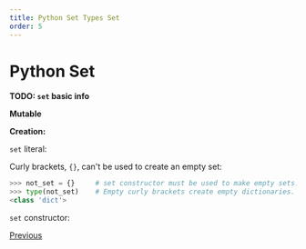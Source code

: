 ```yaml
---
title: Python Set Types Set
order: 5
---
```

# Python Set

**TODO: `set` basic info**

**Mutable**

**Creation:**

`set` literal:

Curly brackets, `{}`, can't be used to create an empty set:

```python
>>> not_set = {}     # set constructor must be used to make empty sets.
>>> type(not_set)    # Empty curly brackets create empty dictionaries.
<class 'dict'>
```

`set` constructor:

[Previous](Python-More-Builtin-Types)

